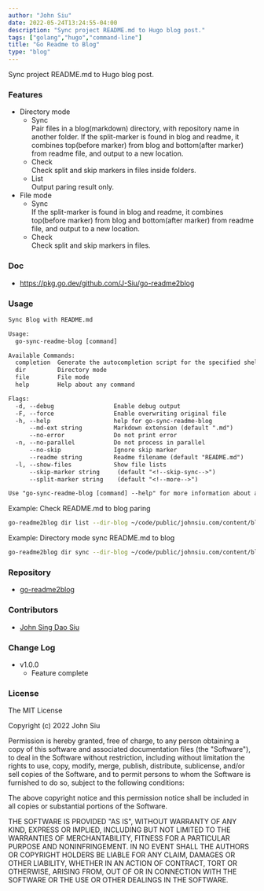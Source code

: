 ```yaml
---
author: "John Siu"
date: 2022-05-24T13:24:55-04:00
description: "Sync project README.md to Hugo blog post."
tags: ["golang","hugo","command-line"]
title: "Go Readme to Blog"
type: "blog"
---
```

Sync project README.md to Hugo blog post.
<!--more-->
### Features

- Directory mode
  - Sync  
Pair files in a blog(markdown) directory, with repository name in another folder. If the split-marker is found in blog and readme, it combines top(before marker) from blog and bottom(after marker) from readme file, and output to a new location.
  - Check  
Check split and skip markers in files inside folders.
  - List  
Output paring result only.
- File mode
  - Sync  
If the split-marker is found in blog and readme, it combines top(before marker) from blog and bottom(after marker) from readme file, and output to a new location.
  - Check  
Check split and skip markers in files.

### Doc

- https://pkg.go.dev/github.com/J-Siu/go-readme2blog

### Usage

```txt
Sync Blog with README.md

Usage:
  go-sync-readme-blog [command]

Available Commands:
  completion  Generate the autocompletion script for the specified shell
  dir         Directory mode
  file        File mode
  help        Help about any command

Flags:
  -d, --debug                 Enable debug output
  -F, --force                 Enable overwriting original file
  -h, --help                  help for go-sync-readme-blog
      --md-ext string         Markdown extension (default ".md")
      --no-error              Do not print error
  -n, --no-parallel           Do not process in parallel
      --no-skip               Ignore skip marker
      --readme string         Readme filename (default "README.md")
  -l, --show-files            Show file lists
      --skip-marker string     (default "<!--skip-sync-->")
      --split-marker string    (default "<!--more-->")

Use "go-sync-readme-blog [command] --help" for more information about a command.
```

Example: Check README.md to blog paring
```sh
go-readme2blog dir list --dir-blog ~/code/public/johnsiu.com/content/blog --dir-src ~/code/public
```

Example: Directory mode sync README.md to blog
```sh
go-readme2blog dir sync --dir-blog ~/code/public/johnsiu.com/content/blog --dir-src ~/code/public --dir-out ~/code/tmp/md
```

### Repository

- [go-readme2blog](https://github.com/J-Siu/go-readme2blog)

### Contributors

- [John Sing Dao Siu](https://github.com/J-Siu)

### Change Log
- v1.0.0
  - Feature complete
### License

The MIT License

Copyright (c) 2022 John Siu

Permission is hereby granted, free of charge, to any person obtaining a copy of this software and associated documentation files (the "Software"), to deal in the Software without restriction, including without limitation the rights to use, copy, modify, merge, publish, distribute, sublicense, and/or sell copies of the Software, and to permit persons to whom the Software is furnished to do so, subject to the following conditions:

The above copyright notice and this permission notice shall be included in all copies or substantial portions of the Software.

THE SOFTWARE IS PROVIDED "AS IS", WITHOUT WARRANTY OF ANY KIND, EXPRESS OR IMPLIED, INCLUDING BUT NOT LIMITED TO THE WARRANTIES OF MERCHANTABILITY, FITNESS FOR A PARTICULAR PURPOSE AND NONINFRINGEMENT. IN NO EVENT SHALL THE AUTHORS OR COPYRIGHT HOLDERS BE LIABLE FOR ANY CLAIM, DAMAGES OR OTHER LIABILITY, WHETHER IN AN ACTION OF CONTRACT, TORT OR OTHERWISE, ARISING FROM, OUT OF OR IN CONNECTION WITH THE SOFTWARE OR THE USE OR OTHER DEALINGS IN THE SOFTWARE.
